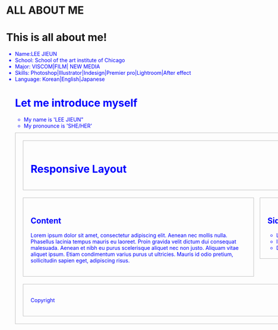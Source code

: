 # ALL ABOUT ME





<html>

<body>

   <h1> This is all about me! </h1>

   <ul>
       <li style = "color:blue">Name:LEE JIEUN</li>
       <li style = "color:blue">School: School of the art institute of Chicago</li>
       <li style = "color:blue">Major: VISCOM|FILM| NEW MEDIA</li>
       <li style = "color:blue">Skills: Photoshop|Illustrator|Indesign|Premier pro|Lightroom|After effect</li>
       <li style = "color:blue">Language: Korean|English|Japanese
  
  
  
 
      


<html>
</html>
   
<body>
   
   <h1> Let me introduce myself </h1>
 
   
   <ul>
       <li>My name is 'LEE JIEUN"</li>
       <li>My pronounce is 'SHE/HER'</li>
   </ul>
   
   
   <!doctype html>
<html lang="ko">
  <head>
    <meta charset="utf-8">
    <title>CSS</title>
    <meta name="viewport" content="width=device-width, initial-scale=1">
    <style>
      #jb-container {
        width: 940px;
        margin: 10px auto;
        padding: 20px;
        border: 1px solid #bcbcbc;
      }
      #jb-header {
        padding: 20px;
        margin-bottom: 20px;
        border: 1px solid #bcbcbc;
      }
      #jb-content {
        width: 580px;
        padding: 20px;
        margin-bottom: 20px;
        float: left;
        border: 1px solid #bcbcbc;
      }
      #jb-sidebar {
        width: 260px;
        padding: 20px;
        margin-bottom: 20px;
        float: right;
        border: 1px solid #bcbcbc;
      }
      #jb-footer {
        clear: both;
        padding: 20px;
        border: 1px solid #bcbcbc;
      }
      @media ( max-width: 480px ) {
        #jb-container {
          width: auto;
        }
        #jb-content {
          float: none;
          width: auto;
        }
        #jb-sidebar {
          float: none;
          width: auto;
        }
      }
    </style>
  </head>
  <body>
    <div id="jb-container">
      <div id="jb-header">
        <h1>Responsive Layout</h1>
      </div>
      <div id="jb-content">
        <h2>Content</h2>
        <p>Lorem ipsum dolor sit amet, consectetur adipiscing elit. Aenean nec mollis nulla. Phasellus lacinia tempus mauris eu laoreet. Proin gravida velit dictum dui consequat malesuada. Aenean et nibh eu purus scelerisque aliquet nec non justo. Aliquam vitae aliquet ipsum. Etiam condimentum varius purus ut ultricies. Mauris id odio pretium, sollicitudin sapien eget, adipiscing risus.</p>
      </div>
      <div id="jb-sidebar">
        <h2>Sidebar</h2>
        <ul>
          <li>Lorem</li>
          <li>Ipsum</li>
          <li>Dolor</li>
        </ul>
      </div>
      <div id="jb-footer">
        <p>Copyright</p>
      </div>
    </div>
  </body>
</html>


   

         
